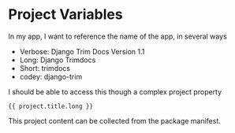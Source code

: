 # Project Variables

In my app, I want to reference the name of the app, in several ways

+ Verbose: Django Trim Docs Version 1.1
+ Long: Django Trimdocs
+ Short: trimdocs
+ codey: django-trim

I should be able to access this though a complex project property

    {{ project.title.long }}

This project content can be collected from the package manifest.